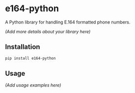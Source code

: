 # e164-python

A Python library for handling E.164 formatted phone numbers.

*(Add more details about your library here)*

## Installation

```bash
pip install e164-python
```

## Usage

*(Add usage examples here)*

